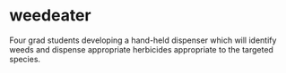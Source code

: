 # weedeater
Four grad students developing a hand-held dispenser which will identify weeds and dispense appropriate herbicides appropriate to the targeted species.
